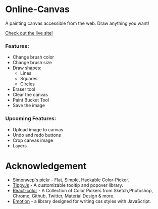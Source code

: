 # Online-Canvas

A painting canvas accessible from the web. Draw anything you want!

[Check out the live site!](https://online-canvas.netlify.app/)

### Features:
* Change brush color
* Change brush size
* Draw shapes:
    * Lines
    * Squares
    * Circles
* Eraser tool
* Clear the canvas
* Paint Bucket Tool
* Save the image

### Upcoming Features:
* Upload image to canvas
* Undo and redo buttons
* Crop canvas image 
* Layers

# Acknowledgement
* [Simonwep's pickr](https://github.com/Simonwep/pickr#getting-started) - Flat, Simple, Hackable Color-Picker.
* [TippyJs](https://github.com/atomiks/tippyjs-react) - A customizable tooltip and popover library.
* [React-color](https://casesandberg.github.io/react-color/) - A Collection of Color Pickers from Sketch,Photoshop, Chrome, Github, Twitter, Material Design & more.
* [Emotion](https://emotion.sh/docs/introduction) - a library designed for writing css styles with JavaScript.